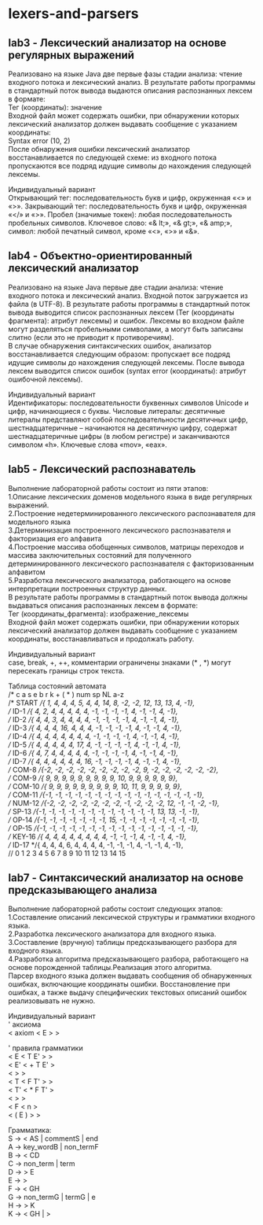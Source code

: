 # lexers-and-parsers

## lab3 - Лексический анализатор на основе регулярных выражений 
Реализовано на языке Java две первые фазы стадии анализа: чтение входного потока и лексический анализ. В результате работы программы в стандартный поток вывода выдаются описания распознанных лексем в формате:<br> 
Тег (координаты): значение<br>
Входной файл может содержать ошибки, при обнаружении которых лексический анализатор должен выдавать сообщение с указанием координаты:<br>
Syntax error (10, 2)<br>
После обнаружения ошибки лексический анализатор восстанавливается по следующей схеме: из входного потока пропускаются все подряд идущие символы до нахождения следующей лексемы.

Индивидуальный вариант<br>
Открывающий тег: последовательность букв и цифр, окруженная «<» и «>». Закрывающий тег: последовательность букв и цифр, окруженная «</» и «>». Пробел (значимые токен): любая последовательность пробельных символов. Ключевое слово: «& lt;», «& gt;», «& amp;», символ: любой печатный символ, кроме «<», «>» и «&».


## lab4 - Объектно-ориентированный лексический анализатор
Реализовано на языке Java первые две стадии анализа: чтение входного потока и лексический анализ. 
Входной поток загружается из файла (в UTF-8). В результате работы программы в стандартный поток вывода выводится список распознанных лексем (Тег (координаты фрагмента): атрибут лексемы) и ошибок. 
Лексемы во входном файле могут разделяться пробельными символами, а могут быть записаны слитно (если это не приводит к противоречиям).<br> 
В случае обнаружения синтаксических ошибок, анализатор восстанавливается следующим образом: пропускает все подряд идущие символы до нахождения следующей лексемы. 
После вывода лексем выводится список ошибок (syntax error (координаты): атрибут ошибочной лексемы).

Индивидуальный вариант<br>
Идентификаторы: последовательности буквенных символов Unicode и цифр, начинающиеся с буквы. Числовые литералы: десятичные литералы представляют собой последовательности десятичных цифр, шестнадцатеричные – начинаются на десятичную цифру, содержат шестнадцатеричные цифры (в любом регистре) и заканчиваются символом «h». Ключевые слова «mov», «eax».


## lab5 - Лексический распознаватель
Выполнение лабораторной работы состоит из пяти этапов:<br>
1.Описание лексических доменов 	модельного языка в виде регулярных выражений.<br>
2.Построение недетерминированного лексического распознавателя для модельного языка<br>
3.Детерминизация построенного лексического распознавателя и факторизация его алфавита<br>
4.Построение массива обобщенных символов, матрицы переходов и массива заключительных состояний для полученного детерминированного лексического распознавателя с факторизованным алфавитом<br>
5.Разработка лексического анализатора, работающего на основе интерпретации построенных структур данных.<br> 
В результате работы программы в стандартный поток вывода должны выдаваться описания распознанных лексем в формате:<br> 
Тег (координаты_фрагмента): изображение_лексемы<br>
Входной файл может содержать ошибки, при обнаружении которых лексический анализатор должен выдавать сообщение с указанием координаты, восстанавливаться и продолжать работу.

Индивидуальный вариант<br>
case, break, +, ++, комментарии ограничены знаками (* , *) могут пересекать границы строк текста.<br> 

Таблица состояний автомата<br>
            /*  c   a   s   e   b   r   k   +     (   *     )    num   sp    NL     a-z<br>
/*  START   */{ 1,  4,  4,  4,  5,  4,  4,  14,   8,  -2,  -2,   12,   13,   13,    4,  -1},<br>
/*   ID-1   */{ 4,  2,  4,  4,  4,  4,  4, -1,   -1,  -1,  -1,    4,   -1,   -1,    4,  -1},<br>
/*   ID-2   */{ 4,  4,  3,  4,  4,  4,  4, -1,   -1,  -1,  -1,    4,   -1,   -1,    4,  -1},<br>
/*   ID-3   */{ 4,  4,  4, 16,  4,  4,  4, -1,   -1,  -1,  -1,    4,   -1,   -1,    4,  -1},<br>
/*   ID-4   */{ 4,  4,  4,  4,  4,  4,  4, -1,   -1,  -1,  -1,    4,   -1,   -1,    4,  -1},<br>
/*   ID-5   */{ 4,  4,  4,  4,  4, 17,  4, -1,   -1,  -1,  -1,    4,   -1,   -1,    4,  -1},<br>
/*   ID-6   */{ 4,  7,  4,  4,  4,  4,  4, -1,   -1,  -1,  -1,    4,   -1,   -1,    4,  -1},<br>
/*   ID-7   */{ 4,  4,  4,  4,  4,  4, 16, -1,   -1,  -1,  -1,    4,   -1,   -1,    4,  -1},<br>
/*  COM-8   */{-2, -2, -2, -2, -2, -2, -2, -2,   -2,   9,  -2,   -2,   -2,   -2,   -2,  -2},<br>
/*  COM-9   */{ 9,  9,  9,  9,  9,  9,  9,  9,    9,  10,   9,    9,    9,    9,    9,   9},<br>
/* COM-10   */{ 9,  9,  9,  9,  9,  9,  9,  9,    9,  10,  11,    9,    9,    9,    9,   9},<br>
/* COM-11   */{-1, -1, -1, -1, -1, -1, -1,  -1,  -1,  -1,  -1,   -1,   -1,   -1,   -1,  -1},<br>
/* NUM-12   */{-2, -2, -2, -2, -2, -2, -2,  -1,  -2,  -2,  -2,   12,   -1,   -1,   -2,  -1},<br>
/*  SP-13   */{-1, -1, -1, -1, -1, -1, -1,  -1,  -1,  -1,  -1,   -1,   13,   13,   -1,  -1},<br>
/*  OP-14   */{-1, -1, -1, -1, -1, -1, -1,  15,  -1,  -1,  -1,   -1,   -1,   -1,   -1,  -1},<br>
/*  OP-15   */{-1, -1, -1, -1, -1, -1, -1,  -1,  -1,  -1,  -1,   -1,   -1,   -1,   -1,  -1},<br>
/* KEY-16   */{ 4,  4,  4,  4,  4,  4,  4,  4,   -1,  -1,  -1,    4,   -1,   -1,    4,  -1},<br>
/* ID-17    */{ 4,  4,  4,  6,  4,  4,  4,  4,   -1,  -1,  -1,    4,   -1,   -1,    4,  -1},<br>
//              0   1   2   3   4   5   6    7    8    9   10    11    12    13    14   15


## lab7 - Синтаксический анализатор на основе предсказывающего анализа
Выполнение лабораторной работы состоит следующих этапов:<br>
1.Составление описаний лексической структуры и грамматики входного языка.<br>
2.Разработка лексического анализатора для входного языка.<br>
3.Составление (вручную) таблицы предсказывающего разбора для входного языка.<br>
4.Разработка алгоритма предсказывающего разбора, работающего на основе порожденной таблицы.Реализация этого алгоритма.<br>
Парсер входного языка должен выдавать сообщения об обнаруженных ошибках, включающие координаты ошибки. Восстановление при ошибках, а также выдачу специфических текстовых описаний ошибок реализовывать не нужно.

Индивидуальный вариант<br>
' аксиома<br>
< axiom < E > ><br>

' правила грамматики<br>
< E < T E' > ><br>
< E' < + T E' ><br>
    < > ><br>
< T < F T' > ><br>
< T' < * F T' ><br>
< > ><br>
< F < n ><br>
   < ( E ) > ><br>

Грамматика:<br>
S -> < AS | commentS | end<br>
A -> key_wordB | non_termF<br>
B -> < CD<br>
C -> non_term | term<br>
D -> > E<br>
E -> > <br>
F -> < GH<br>
G -> non_termG | termG | e<br>
H -> > K<br>
K -> < GH | ><br>


